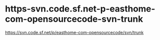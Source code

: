 # https-svn.code.sf.net-p-easthome-com-opensourcecode-svn-trunk
https://svn.code.sf.net/p/easthome-com-opensourcecode/svn/trunk
